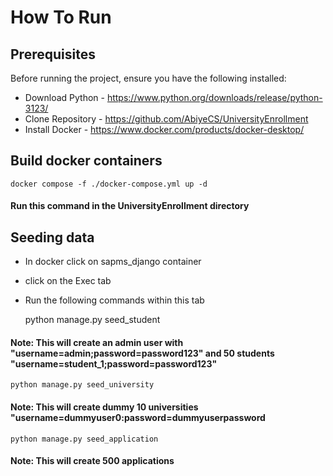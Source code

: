 # How To Run #

## Prerequisites ## 
Before running the project, ensure you have the following installed:
- Download Python - https://www.python.org/downloads/release/python-3123/
- Clone Repository - https://github.com/AbiyeCS/UniversityEnrollment
- Install Docker - https://www.docker.com/products/docker-desktop/ 

## Build docker containers ##
    docker compose -f ./docker-compose.yml up -d
#### Run this command in the UniversityEnrollment directory

## Seeding data ##
- In docker click on sapms_django container
- click on the Exec tab 
- Run the following commands within this tab 





    python manage.py seed_student
#### Note: This will create an admin user with "username=admin;password=password123" and 50 students "username=student_1;password=password123"
    python manage.py seed_university
#### Note: This will create dummy 10 universities "username=dummyuser0:password=dummyuserpassword
    python manage.py seed_application 
#### Note: This will create 500 applications
